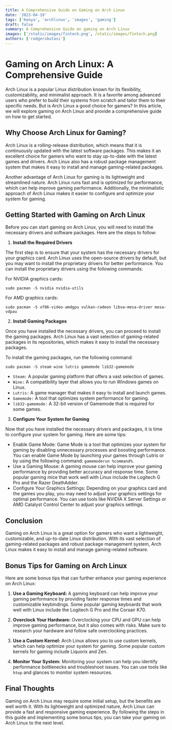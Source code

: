 ```yaml
---
title: A Comprehensive Guide on Gaming on Arch Linux
date: '2023-04-19'
tags: ['Kenya', 'archlinux', 'images', 'gaming']
draft: false
summary: A Comprehensive Guide on gaming on Arch Linux
images: ['/static/images/fintech.png', /static/images/fintech.png]
authors: ['rodgersbutasi']
---
```


# Gaming on Arch Linux: A Comprehensive Guide

Arch Linux is a popular Linux distribution known for its flexibility, customizability, and minimalist approach. It is a favorite among advanced users who prefer to build their systems from scratch and tailor them to their specific needs. But is Arch Linux a good choice for gamers? In this article, we will explore gaming on Arch Linux and provide a comprehensive guide on how to get started.

## Why Choose Arch Linux for Gaming?

Arch Linux is a rolling-release distribution, which means that it is continuously updated with the latest software packages. This makes it an excellent choice for gamers who want to stay up-to-date with the latest games and drivers. Arch Linux also has a robust package management system that makes it easy to install and manage gaming-related packages.

Another advantage of Arch Linux for gaming is its lightweight and streamlined nature. Arch Linux runs fast and is optimized for performance, which can help improve gaming performance. Additionally, the minimalistic approach of Arch Linux makes it easier to configure and optimize your system for gaming.

## Getting Started with Gaming on Arch Linux

Before you can start gaming on Arch Linux, you will need to install the necessary drivers and software packages. Here are the steps to follow:

1. **Install the Required Drivers**

The first step is to ensure that your system has the necessary drivers for your graphics card. Arch Linux uses the open-source drivers by default, but you may want to install the proprietary drivers for better performance. You can install the proprietary drivers using the following commands:

For NVIDIA graphics cards:

```
sudo pacman -S nvidia nvidia-utils
```

For AMD graphics cards:

```
sudo pacman -S xf86-video-amdgpu vulkan-radeon libva-mesa-driver mesa-vdpau
```

2. **Install Gaming Packages**

Once you have installed the necessary drivers, you can proceed to install the gaming packages. Arch Linux has a vast selection of gaming-related packages in its repositories, which makes it easy to install the necessary packages.

To install the gaming packages, run the following command:

```
sudo pacman -S steam wine lutris gamemode lib32-gamemode
```

- `Steam:` A popular gaming platform that offers a vast selection of games.
- `Wine:` A compatibility layer that allows you to run Windows games on Linux.
- `Lutris:` A game manager that makes it easy to install and launch games.
- `Gamemode:` A tool that optimizes system performance for gaming.
- `lib32-gamemode:` A 32-bit version of Gamemode that is required for some games.

3. **Configure Your System for Gaming**

Now that you have installed the necessary drivers and packages, it is time to configure your system for gaming. Here are some tips:

- Enable Game Mode: Game Mode is a tool that optimizes your system for gaming by disabling unnecessary processes and boosting performance. You can enable Game Mode by launching your games through Lutris or by using the following command: `gamemoderun %command%`.
- Use a Gaming Mouse: A gaming mouse can help improve your gaming performance by providing better accuracy and response time. Some popular gaming mice that work well with Linux include the Logitech G Pro and the Razer DeathAdder.
- Configure Your Graphics Settings: Depending on your graphics card and the games you play, you may need to adjust your graphics settings for optimal performance. You can use tools like NVIDIA X Server Settings or AMD Catalyst Control Center to adjust your graphics settings.

## Conclusion

Gaming on Arch Linux is a great option for gamers who want a lightweight, customizable, and up-to-date Linux distribution. With its vast selection of gaming-related packages and robust package management system, Arch Linux makes it easy to install and manage gaming-related software.

## Bonus Tips for Gaming on Arch Linux

Here are some bonus tips that can further enhance your gaming experience on Arch Linux:

1. **Use a Gaming Keyboard:** A gaming keyboard can help improve your gaming performance by providing faster response times and customizable keybindings. Some popular gaming keyboards that work well with Linux include the Logitech G Pro and the Corsair K70.

2. **Overclock Your Hardware:** Overclocking your CPU and GPU can help improve gaming performance, but it also comes with risks. Make sure to research your hardware and follow safe overclocking practices.

3. **Use a Custom Kernel:** Arch Linux allows you to use custom kernels, which can help optimize your system for gaming. Some popular custom kernels for gaming include Liquorix and Zen.

4. **Monitor Your System:** Monitoring your system can help you identify performance bottlenecks and troubleshoot issues. You can use tools like `htop` and glances to monitor system resources.

## Final Thoughts

Gaming on Arch Linux may require some initial setup, but the benefits are well worth it. With its lightweight and optimized nature, Arch Linux can provide a fast and responsive gaming experience. By following the steps in this guide and implementing some bonus tips, you can take your gaming on Arch Linux to the next level.
